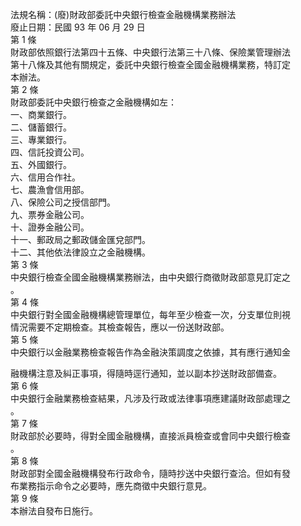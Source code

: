 法規名稱：(廢)財政部委託中央銀行檢查金融機構業務辦法  
廢止日期：民國 93 年 06 月 29 日  
第 1 條  
財政部依照銀行法第四十五條、中央銀行法第三十八條、保險業管理辦法  
第十八條及其他有關規定，委託中央銀行檢查全國金融機構業務，特訂定  
本辦法。  
第 2 條  
財政部委託中央銀行檢查之金融機構如左：  
一、商業銀行。  
二、儲蓄銀行。  
三、專業銀行。  
四、信託投資公司。  
五、外國銀行。  
六、信用合作社。  
七、農漁會信用部。  
八、保險公司之授信部門。  
九、票券金融公司。  
十、證券金融公司。  
十一、郵政局之郵政儲金匯兌部門。  
十二、其他依法律設立之金融機構。  
第 3 條  
中央銀行檢查全國金融機構業務辦法，由中央銀行商徵財政部意見訂定之  
。  
第 4 條  
中央銀行對全國金融機構總管理單位，每年至少檢查一次，分支單位則視  
情況需要不定期檢查。其檢查報告，應以一份送財政部。  
第 5 條  
中央銀行以金融業務檢查報告作為金融決策調度之依據，其有應行通知金  


融機構注意及糾正事項，得隨時逕行通知，並以副本抄送財政部備查。  
第 6 條  
中央銀行金融業務檢查結果，凡涉及行政或法律事項應建議財政部處理之  
。  
第 7 條  
財政部於必要時，得對全國金融機構，直接派員檢查或會同中央銀行檢查  
。  
第 8 條  
財政部對全國金融機構發布行政命令，隨時抄送中央銀行查洽。但如有發  
布業務指示命令之必要時，應先商徵中央銀行意見。  
第 9 條  
本辦法自發布日施行。  


